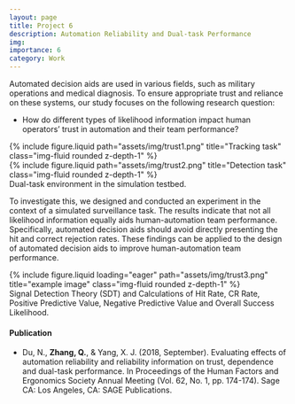 ```yaml
---
layout: page
title: Project 6
description: Automation Reliability and Dual-task Performance
img: 
importance: 6
category: Work
---
```

Automated decision aids are used in various fields, such as military operations and medical diagnosis. To ensure appropriate trust and reliance on these systems, our study focuses on the following research question:
- How do different types of likelihood information impact human operators’ trust in automation and their team performance?

<div class="row justify-content-sm-center">
    <div class="col-sm-6 mt-3 mt-md-0">
        {% include figure.liquid path="assets/img/trust1.png" title="Tracking task" class="img-fluid rounded z-depth-1" %}
    </div>
    <div class="col-sm-6 mt-5 mt-md-0">
        {% include figure.liquid path="assets/img/trust2.png" title="Detection task" class="img-fluid rounded z-depth-1" %}
    </div>
</div>
<div class="caption">
    Dual-task environment in the simulation testbed.
</div>

To investigate this, we designed and conducted an experiment in the context of a simulated surveillance task. The results indicate that not all likelihood information equally aids human-automation team performance. Specifically, automated decision aids should avoid directly presenting the hit and correct rejection rates. These findings can be applied to the design of automated decision aids to improve human-automation team performance.

<div class="row">
    <div class="col-sm mt-3 mt-md-0">
        {% include figure.liquid loading="eager" path="assets/img/trust3.png" title="example image" class="img-fluid rounded z-depth-1" %}
    </div>
</div>
<div class="caption">
Signal Detection Theory (SDT) and Calculations of Hit Rate, CR Rate, Positive Predictive Value, Negative Predictive Value and Overall Success Likelihood.
</div>

#### Publication 
- Du, N., **Zhang, Q.**, & Yang, X. J. (2018, September). Evaluating effects of automation reliability and reliability information on trust, dependence and dual-task performance. In Proceedings of the Human Factors and Ergonomics Society Annual Meeting (Vol. 62, No. 1, pp. 174-174). Sage CA: Los Angeles, CA: SAGE Publications.

